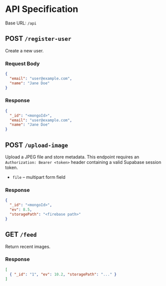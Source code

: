 # API Specification

Base URL: `/api`

## POST `/register-user`
Create a new user.

### Request Body
```json
{
  "email": "user@example.com",
  "name": "Jane Doe"
}
```

### Response
```json
{
  "_id": "<mongoId>",
  "email": "user@example.com",
  "name": "Jane Doe"
}
```

## POST `/upload-image`
Upload a JPEG file and store metadata. This endpoint requires an
`Authorization: Bearer <token>` header containing a valid Supabase session
token.

- `file` – multipart form field

### Response
```json
{
  "_id": "<mongoId>",
  "ev": 8.5,
  "storagePath": "<firebase path>"
}
```

## GET `/feed`
Return recent images.

### Response
```json
[
  { "_id": "1", "ev": 10.2, "storagePath": "..." }
]
```
